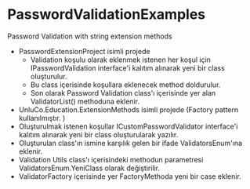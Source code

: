 # PasswordValidationExamples
Password Validation with string extension methods
- PasswordExtensionProject isimli projede 
  - Validation koşulu olarak eklenmek istenen her koşul için IPasswordValidation interface'i kalıtım alınarak yeni bir class oluşturulur. 
  - Bu class içerisinde koşullara eklenecek method doldurulur. 
  - Son olarak Password Validation class'ı içerisinde yer alan ValidatorList() methoduna eklenir. 
 - UnluCo.Education.ExtensionMethods isimli projede (Factory pattern kullanılmıştır. )
  - Oluşturulmak istenen koşullar ICustomPasswordValidator interface'i kalıtım alınarak yeni bir class oluşturularak yazılır. 
  - Oluşturulan class'ın ismine karşılık gelen bir ifade ValidatorsEnum'ına eklenir.
  - Validation Utils class'ı içerisindeki methodun parametresi ValidatorsEnum.YeniClass olarak değiştirilir. 
  - ValidatorFactory içerisinde yer FactoryMethoda yeni bir case eklenir. 
